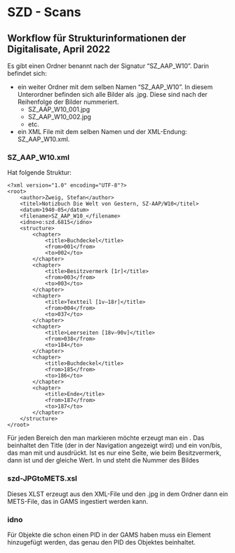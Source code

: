 # SZD - Scans

## Workflow für Strukturinformationen der Digitalisate, April 2022

Es gibt einen Ordner benannt nach der Signatur “SZ_AAP_W10”. Darin befindet sich: 
* ein weiter Ordner mit dem selben Namen “SZ_AAP_W10”. In diesem Unterordner befinden sich alle Bilder als .jpg. Diese sind nach der Reihenfolge der Bilder nummeriert.
  * SZ_AAP_W10_001.jpg
  * SZ_AAP_W10_002.jpg
  * etc. 
* ein XML File mit dem selben Namen und der XML-Endung: SZ_AAP_W10.xml.

### SZ_AAP_W10.xml

Hat folgende Struktur: 

```
<?xml version="1.0" encoding="UTF-8"?>
<root>
    <author>Zweig, Stefan</author>
    <titel>Notizbuch Die Welt von Gestern, SZ-AAP/W10</titel>
    <datum>1940-05</datum>
    <filename>SZ_AAP_W10_</filename>
    <idno>o:szd.6815</idno>
    <structure>
        <chapter>
            <title>Buchdeckel</title>
            <from>001</from>
            <to>002</to>
        </chapter>
        <chapter>
            <title>Besitzvermerk [1r]</title>
            <from>003</from>
            <to>003</to>
        </chapter>
        <chapter>
            <title>Textteil [1v–18r]</title>
            <from>004</from>
            <to>037</to>
        </chapter>
        <chapter>
            <title>Leerseiten [18v–90v]</title>
            <from>038</from>
            <to>184</to>
        </chapter>
        <chapter>
            <title>Buchdeckel</title>
            <from>185</from>
            <to>186</to>
        </chapter>
        <chapter>
            <title>Ende</title>
            <from>187</from>
            <to>187</to>
        </chapter>
    </structure>
</root>
```

Für jeden Bereich den man markieren möchte erzeugt man ein <chapter>. Das beinhaltet den Title (der in der Navigation angezeigt wird) und ein von/bis, das man mit <from> und <to> ausdrückt. Ist es nur eine Seite, wie beim Besitzvermerk, dann ist <from> und <to> der gleiche Wert. In <from> und <to> steht die Nummer des Bildes

### szd-JPGtoMETS.xsl

Dieses XLST erzeugt aus den XML-File und den .jpg in dem Ordner dann ein METS-File, das in GAMS ingestiert werden kann. 

### idno

Für Objekte die schon einen PID in der GAMS haben muss ein <idno> Element hinzugefügt werden, das genau den PID des Objektes beinhaltet.
